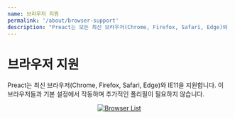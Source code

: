 ```yaml
---
name: 브라우저 지원
permalink: '/about/browser-support'
description: "Preact는 모든 최신 브라우저(Chrome, Firefox, Safari, Edge)와 IE11을 지원합니다."
---
```


# 브라우저 지원

Preact는 최신 브라우저(Chrome, Firefox, Safari, Edge)와 IE11을 지원합니다. 이 브라우저들과 기본 설정에서 작동하며 추가적인 폴리필이 필요하지 않습니다.

<center>
    <a href="https://saucelabs.com/u/preact">
        <img src="https://saucelabs.com/browser-matrix/preact.svg" alt="Browser List" style="background: #fff">
    </a>
</center>